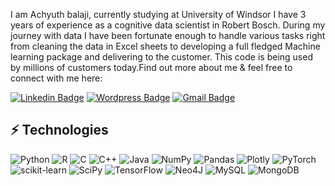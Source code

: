 I am Achyuth balaji, currently studying at University of Windsor I have 3 years of experience as a cognitive data scientist in Robert Bosch. During my journey with data I have been fortunate enough to handle various tasks right from cleaning the data in Excel sheets to developing a full fledged Machine learning package and delivering to the customer. This code is being used by millions of customers today.Find out more about me & feel free to connect with me here:

[![Linkedin Badge](https://img.shields.io/badge/-Achyuth-blue?style=flat-square&logo=Linkedin&logoColor=white&link=https://www.linkedin.com/in/achyuth-balaji-424aa2138/)](https://www.linkedin.com/in/achyuth-balaji-424aa2138/)
[![Wordpress Badge](https://img.shields.io/badge/Achyuth_wordpress-12100E?style=flat-square&logo=wordpress&logoColor=white&link=https://achyuthtech.wordpress.com/)](https://achyuthtech.wordpress.com/)
[![Gmail Badge](https://img.shields.io/badge/-achyuthbalaji97@gmail.com-c14438?style=flat-square&logo=Gmail&logoColor=white&link=mailto:achyuthbalaji97@gmail.com)](mailto:achyuthbalaji97@gmail.com)



## ⚡ Technologies


![Python](https://img.shields.io/badge/python-3670A0?style=for-the-badge&logo=python&logoColor=ffdd54)
![R](https://img.shields.io/badge/r-%23276DC3.svg?style=for-the-badge&logo=r&logoColor=white)
![C](https://img.shields.io/badge/c-%2300599C.svg?style=for-the-badge&logo=c&logoColor=white)
![C++](https://img.shields.io/badge/c++-%2300599C.svg?style=for-the-badge&logo=c%2B%2B&logoColor=white)
![Java](https://img.shields.io/badge/java-%23ED8B00.svg?style=for-the-badge&logo=java&logoColor=white)
![NumPy](https://img.shields.io/badge/numpy-%23013243.svg?style=for-the-badge&logo=numpy&logoColor=white)
![Pandas](https://img.shields.io/badge/pandas-%23150458.svg?style=for-the-badge&logo=pandas&logoColor=white)
![Plotly](https://img.shields.io/badge/Plotly-%233F4F75.svg?style=for-the-badge&logo=plotly&logoColor=white)
![PyTorch](https://img.shields.io/badge/PyTorch-%23EE4C2C.svg?style=for-the-badge&logo=PyTorch&logoColor=white)
![scikit-learn](https://img.shields.io/badge/scikit--learn-%23F7931E.svg?style=for-the-badge&logo=scikit-learn&logoColor=white)
![SciPy](https://img.shields.io/badge/SciPy-%230C55A5.svg?style=for-the-badge&logo=scipy&logoColor=%white)
![TensorFlow](https://img.shields.io/badge/TensorFlow-%23FF6F00.svg?style=for-the-badge&logo=TensorFlow&logoColor=white)
![Neo4J](https://img.shields.io/badge/Neo4j-008CC1?style=for-the-badge&logo=neo4j&logoColor=white)
![MySQL](https://img.shields.io/badge/mysql-%2300f.svg?style=for-the-badge&logo=mysql&logoColor=white)
![MongoDB](https://img.shields.io/badge/MongoDB-%234ea94b.svg?style=for-the-badge&logo=mongodb&logoColor=white)


